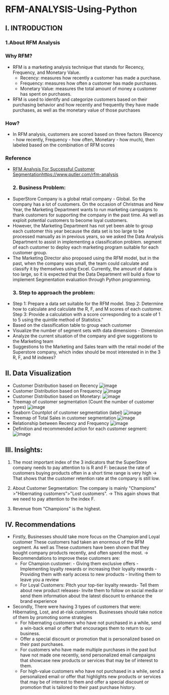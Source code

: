 # RFM-ANALYSIS-Using-Python
## I. INTRODUCTION
### 1.About RFM Analysis
### Why RFM?
- RFM is a marketing analysis technique that stands for Recency, Frequency, and Monetary Value.
    - Recency: measures how recently a customer has made a purchase.
    - Frequency: measures how often a customer has made purchases.
    - Monetary Value: measures the total amount of money a customer has spent on purchases.
- RFM is used to identify and categorize customers based on their purchasing behavior and how recently and frequently they have made purchases, as well as the monetary value of those purchases
### How?
- In RFM analysis, customers are scored based on three factors (Recency - how recently, Frequency - how often, Monetary - how much), then labeled based on the combination of RFM scores
### Reference
- [RFM Analysis For Successful Customer Segmentation](https://www.putler.com/rfm-analysis)https://www.putler.com/rfm-analysis
  ### 2. Business Problem:
- SuperStore Company is a global retail company - Global. So the company has a lot of customers. On the occasion of Christmas and New Year, the Marketing Department wants to run marketing campaigns to thank customers for supporting the company in the past time. As well as exploit potential customers to become loyal customers.
- However, the Marketing Department has not yet been able to group each customer this year because the data set is too large to be processed manually as in previous years, so we asked the Data Analysis Department to assist in implementing a classification problem. segment of each customer to deploy each marketing program suitable for each customer group.
- The Marketing Director also proposed using the RFM model, but in the past, when the company was small, the team could calculate and classify it by themselves using Excel. Currently, the amount of data is too large, so it is expected that the Data Department will build a flow to implement Segmentation evaluation through Python programming.
  ### 3. Step to approach the problem:
- Step 1: Prepare a data set suitable for the RFM model. Step 2: Determine how to calculate and calculate the R, F, and M scores of each customer. Step 3:  Provide a calculation with a score corresponding to a scale of 1 to 5 using the quintile method of Statistics."
- Based on the classification table to group each customer
- Visualize the number of segment sets with data dimensions - Dimension
- Analyze the current situation of the company and give suggestions to the Marketing team
- Suggestions to the Marketing and Sales team with the retail model of the Superstore company, which index should be most interested in in the 3 R, F, and M indexes?
## II. Data Visualization
- Customer Distribution based on Recency
  ![image](https://github.com/DucAnh212/RFM-ANALYSIS-Using-Python/assets/151928789/5b7d4378-0496-4b1c-8055-134dd9ca1400)
- Customer Distribution based on Frequency
  ![image](https://github.com/DucAnh212/RFM-ANALYSIS-Using-Python/assets/151928789/428ed572-ebb3-4cdc-92f6-60cfa2efdfe3)
- Customer Distribution based on Monetary:
  ![image](https://github.com/DucAnh212/RFM-ANALYSIS-Using-Python/assets/151928789/c0f61b3f-c533-4afe-86db-775e5802114c)
- Treemap of customer segmentation (Count the number of customer types)
  ![image](https://github.com/DucAnh212/RFM-ANALYSIS-Using-Python/assets/151928789/fe5f4655-dd70-4588-b088-ecba9e8036cb)
- Seaborn Countplot of customer segmentation (label)
  ![image](https://github.com/DucAnh212/RFM-ANALYSIS-Using-Python/assets/151928789/9d308521-b5f9-467a-82f0-c1ddee1dbe85)
- Treemap of Total Sales in customer segmentation
  ![image](https://github.com/DucAnh212/RFM-ANALYSIS-Using-Python/assets/151928789/141e1587-3101-48eb-82b4-db47446b7ef4)
- Relationship between Recency and Frequency
  ![image](https://github.com/DucAnh212/RFM-ANALYSIS-Using-Python/assets/151928789/793ea7c0-a8ac-4646-857c-d66bd001e640)
- Definition and recommended action for each customer segment:
  ![image](https://github.com/DucAnh212/RFM-ANALYSIS-Using-Python/assets/151928789/3a011511-0d0d-4216-9b8e-2eb381ae2412)
## III. Insights:
1. The most important index of the 3 indicators that the SuperStore company needs to pay attention to is R and F: because the rate of customers buying products often in a short time range is very high -> That shows that the customer retention rate at the company is still low.

2. About Customer Segmentation: The company is mainly "Champions" >"Hibernating customers">"Lost customers". -> This again shows that we need to pay attention to the index F.

3. Revenue  from "Champions" is the highest.
## IV. Recommendations
- Firstly, Businesses should take more focus on the Champion and Loyal customer
These customers had taken an enormous of the RFM segment. As well as These customers have been shown that they bought company products recently, and often spend the most.
-> Recommendations to improve these customers are:
  - For Champion customer: - Giving them exclusive offers - Implementing loyalty rewards or increasing their loyalty rewards - Providing them with early access to new products - Inviting them to leave you a review
  - For Loyal Customers: Pitch your top-tier loyalty rewards- Tell them about new product releases- Invite them to follow on social media or send them information about the latest discount to enhance the brand experience
- Secondly, There were having 3 types of customers that were: Hibernating, Lost, and at-risk customers. Businesses should take notice of them by promoting some strategies
  - For hibernating customers who have not purchased in a while, send a win-back email or offer that encourages them to return to our business.
  - Offer a special discount or promotion that is personalized based on their past purchases.
  - For customers who have made multiple purchases in the past but have not made one recently, send personalized email campaigns that showcase new products or services that may be of interest to them.
  - For high-value customers who have not purchased in a while, send a personalized email or offer that highlights new products or services that may be of interest to them and offer a special discount or promotion that is tailored to their past purchase history.


